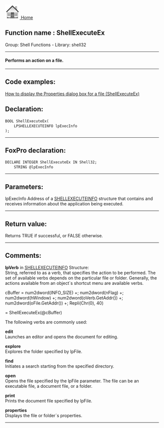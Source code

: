 [<img src="../../images/home.png"> Home ](https://github.com/VFPX/Win32API)  

## Function name : ShellExecuteEx
Group: Shell Functions - Library: shell32    
***  


#### Performs an action on a file.
***  


## Code examples:
[How to display the Properties dialog box for a file (ShellExecuteEx)](../../samples/sample_320.md)  

## Declaration:
```foxpro  
BOOL ShellExecuteEx(
	LPSHELLEXECUTEINFO lpExecInfo
);  
```  
***  


## FoxPro declaration:
```foxpro  
DECLARE INTEGER ShellExecuteEx IN Shell32;
	STRING @lpExecInfo  
```  
***  


## Parameters:
lpExecInfo
Address of a <a href="http://msdn.microsoft.com/library/default.asp?url=/library/en-us/shellcc/platform/shell/reference/structures/shellexecuteinfo.asp">SHELLEXECUTEINFO</a> structure that contains and receives information about the application being executed.  
***  


## Return value:
Returns TRUE if successful, or FALSE otherwise.  
***  


## Comments:
<Strong>lpVerb</Strong> in <a href="http://msdn.microsoft.com/library/default.asp?url=/library/en-us/shellcc/platform/shell/reference/structures/shellexecuteinfo.asp">SHELLEXECUTEINFO</a> Structure:  
String, referred to as a verb, that specifies the action to be performed. The set of available verbs depends on the particular file or folder. Generally, the actions available from an object`s shortcut menu are available verbs.  
  
<div class="precode">cBuffer = num2dword(INFO_SIZE) +;  
	num2dword(nFlag) +;  
	num2dword(hWindow) +;  
	num2dword(oVerb.GetAddr()) +;  
	num2dword(oFile.GetAddr()) +;  
	Repli(Chr(0), 40)  
  
= ShellExecuteEx(@cBuffer)  
</div>  
The following verbs are commonly used:   
  
<Strong>edit</Strong>  
Launches an editor and opens the document for editing.  
  
<Strong>explore</Strong>  
Explores the folder specified by lpFile.  
  
<Strong>find</Strong>  
Initiates a search starting from the specified directory.  
  
<Strong>open</Strong>  
Opens the file specified by the lpFile parameter. The file can be an executable file, a document file, or a folder.  
  
<Strong>print</Strong>  
Prints the document file specified by lpFile.  
  
<Strong>properties</Strong>  
Displays the file or folder`s properties.  
  
***  

